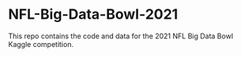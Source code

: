 # NFL-Big-Data-Bowl-2021
This repo contains the code and data for the 2021 NFL Big Data Bowl Kaggle competition.
